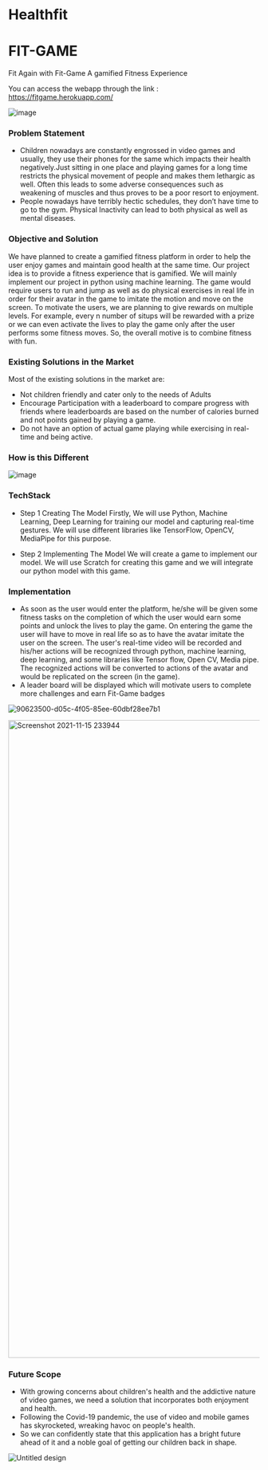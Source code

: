 # Healthfit

# FIT-GAME
Fit Again with Fit-Game
A gamified Fitness Experience

You can access the webapp through the link : https://fitgame.herokuapp.com/

![image](https://user-images.githubusercontent.com/75574159/141606917-f5a8caaa-9c9c-4b38-9bb0-b5485bc65d6b.png)


### Problem Statement
- Children nowadays are constantly engrossed in video games and usually, they use their phones for the same which impacts their health negatively.Just sitting in one place and playing games for a long time restricts the physical movement of people and makes them lethargic as well. Often this leads to some adverse consequences such as weakening of muscles and thus proves to be a poor resort to enjoyment.
- People nowadays have terribly hectic schedules, they don’t have time to go to the gym. Physical Inactivity can lead to both physical as well as mental diseases.

### Objective and Solution

We have planned to create a gamified fitness platform in order to help the user enjoy games and maintain good health at the same time. Our project idea is to provide a fitness experience that is gamified. We will mainly implement our project in python using machine learning. The game would require users to run and jump as well as do physical exercises in real life in order for their avatar in the game to imitate the motion and move on the screen. To motivate the users, we are planning to give rewards on multiple levels. For example, every n number of situps will be rewarded with a prize or we can even activate the lives to play the game only after the user performs some fitness moves. So, the overall motive is to combine fitness with fun.

### Existing Solutions in the Market

Most of the existing solutions in the market are:
- Not children friendly and cater only to the needs of Adults
- Encourage Participation with a leaderboard to compare progress with friends where leaderboards are based on the number of calories burned and not points gained by playing a game.
- Do not have an option of actual game playing while exercising in real-time and being active.

### How is this Different

![image](https://user-images.githubusercontent.com/75574159/141606968-06f3e026-efcf-4510-ba43-7f793773117b.png)


### TechStack

- Step 1 Creating The Model
Firstly, We will use Python, Machine Learning, Deep Learning for training our model and capturing real-time gestures. We will use different libraries like TensorFlow, OpenCV, MediaPipe for this purpose.

- Step 2 Implementing The Model
We will create a game to implement our model. We will use Scratch for creating this game and we will integrate our python model with this game.

### Implementation

- As soon as the user would enter the platform, he/she will be given some fitness tasks on the completion of which the user would earn some points and unlock the lives to play the game. 
On entering the game the user will have to move in real life so as to have the avatar imitate the user on the screen. The user's real-time video will be recorded and his/her actions will be recognized through python, machine learning, deep learning, and some libraries like Tensor flow, Open CV, Media pipe. The recognized actions will be converted to actions of the avatar and would be replicated on the screen (in the game).
- A leader board will be displayed which will motivate users to complete more challenges and earn Fit-Game badges

![90623500-d05c-4f05-85ee-60dbf28ee7b1](https://user-images.githubusercontent.com/76937237/141834624-da8a7519-86f7-4cc5-b8b0-418c3a975cb5.gif)

<img width="1280" alt="Screenshot 2021-11-15 233944" src="https://user-images.githubusercontent.com/76937237/141832672-1137919e-b156-4672-a57f-39ea80e4bf6e.png">


### Future Scope
- With growing concerns about children's health and the addictive nature of video games, we need a solution that incorporates both enjoyment and health.
- Following the Covid-19 pandemic, the use of video and mobile games has skyrocketed, wreaking havoc on people's health.
- So we can confidently state that this application has a bright future ahead of it and a noble goal of getting our children back in shape.


![Untitled design](https://user-images.githubusercontent.com/75574159/141607104-18671f83-67cb-4307-ac2e-c19e18099e31.jpg)

